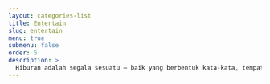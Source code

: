 ```yaml
---
layout: categories-list
title: Entertain
slug: entertain
menu: true
submenu: false
order: 5
description: >
  Hiburan adalah segala sesuatu – baik yang berbentuk kata-kata, tempat, benda, perilaku – yang dapat menjadi penghibur atau pelipur hati yang susah atau sedih...
---
```

